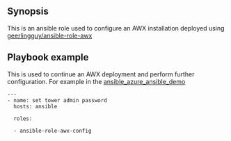 ## Synopsis
This is an ansible role used to configure an AWX installation deployed using [geerlingguy/ansible-role-awx](https://github.com/geerlingguy/ansible-role-awx)

## Playbook example

This is used to continue an AWX deployment and perform further configuration.  For example in the [ansible_azure_ansible_demo](
://github.com/tonyskidmore/cloud-msp/tree/master/examples/ansible_azure_ansible_demo)

```
---
- name: set tower admin password
  hosts: ansible

  roles:

  - ansible-role-awx-config
```


